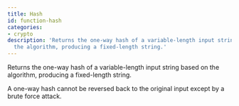 ```yaml
---
title: Hash
id: function-hash
categories:
- crypto
description: 'Returns the one-way hash of a variable-length input string based on
  the algorithm, producing a fixed-length string.'
---
```


Returns the one-way hash of a variable-length input string based on the algorithm, producing a fixed-length string.

A one-way hash cannot be reversed back to the original input except by a brute force attack.
